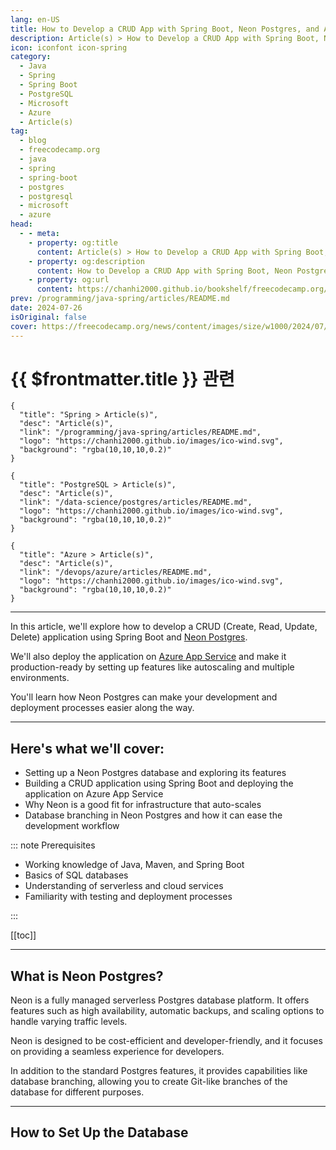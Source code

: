 ```yaml
---
lang: en-US
title: How to Develop a CRUD App with Spring Boot, Neon Postgres, and Azure App Service
description: Article(s) > How to Develop a CRUD App with Spring Boot, Neon Postgres, and Azure App Service
icon: iconfont icon-spring
category: 
  - Java
  - Spring
  - Spring Boot
  - PostgreSQL
  - Microsoft
  - Azure
  - Article(s)
tag: 
  - blog
  - freecodecamp.org
  - java
  - spring
  - spring-boot
  - postgres
  - postgresql
  - microsoft
  - azure
head:
  - - meta:
    - property: og:title
      content: Article(s) > How to Develop a CRUD App with Spring Boot, Neon Postgres, and Azure App Service
    - property: og:description
      content: How to Develop a CRUD App with Spring Boot, Neon Postgres, and Azure App Service
    - property: og:url
      content: https://chanhi2000.github.io/bookshelf/freecodecamp.org/build-a-crud-app-spring-boot-neon-postgres.html
prev: /programming/java-spring/articles/README.md
date: 2024-07-26
isOriginal: false
cover: https://freecodecamp.org/news/content/images/size/w1000/2024/07/neon-banner.png
---
```


# {{ $frontmatter.title }} 관련

```component VPCard
{
  "title": "Spring > Article(s)",
  "desc": "Article(s)",
  "link": "/programming/java-spring/articles/README.md",
  "logo": "https://chanhi2000.github.io/images/ico-wind.svg",
  "background": "rgba(10,10,10,0.2)"
}
```

```component VPCard
{
  "title": "PostgreSQL > Article(s)",
  "desc": "Article(s)",
  "link": "/data-science/postgres/articles/README.md",
  "logo": "https://chanhi2000.github.io/images/ico-wind.svg",
  "background": "rgba(10,10,10,0.2)"
}
```

```component VPCard
{
  "title": "Azure > Article(s)",
  "desc": "Article(s)",
  "link": "/devops/azure/articles/README.md",
  "logo": "https://chanhi2000.github.io/images/ico-wind.svg",
  "background": "rgba(10,10,10,0.2)"
}
```

---

<SiteInfo
  name="How to Develop a CRUD App with Spring Boot, Neon Postgres, and Azure App Service"
  desc="In this article, we'll explore how to develop a CRUD (Create, Read, Update, Delete) application using Spring Boot and Neon Postgres. We'll also deploy the application on Azure App Service and make it production-ready by setting up features like autoscaling and multiple environments. You'll learn how Neon Postgres..."
  url="https://freecodecamp.org/news/build-a-crud-app-spring-boot-neon-postgres/"
  logo="https://cdn.freecodecamp.org/universal/favicons/favicon.ico"
  preview="https://freecodecamp.org/news/content/images/size/w1000/2024/07/neon-banner.png"/>

In this article, we'll explore how to develop a CRUD (Create, Read, Update, Delete) application using Spring Boot and [<VPIcon icon="fas fa-globe"/>Neon Postgres](https://neon.tech/).

We'll also deploy the application on [<VPIcon icon="iconfont icon-microsoftazure"/>Azure App Service](https://azure.microsoft.com/en-us/products/app-service) and make it production-ready by setting up features like autoscaling and multiple environments.

You'll learn how Neon Postgres can make your development and deployment processes easier along the way.

---

## Here's what we'll cover:

- Setting up a Neon Postgres database and exploring its features
- Building a CRUD application using Spring Boot and deploying the application on Azure App Service
- Why Neon is a good fit for infrastructure that auto-scales
- Database branching in Neon Postgres and how it can ease the development workflow

::: note Prerequisites

- Working knowledge of Java, Maven, and Spring Boot
- Basics of SQL databases
- Understanding of serverless and cloud services
- Familiarity with testing and deployment processes

:::

[[toc]]

---

## What is Neon Postgres?

Neon is a fully managed serverless Postgres database platform. It offers features such as high availability, automatic backups, and scaling options to handle varying traffic levels.

Neon is designed to be cost-efficient and developer-friendly, and it focuses on providing a seamless experience for developers.

In addition to the standard Postgres features, it provides capabilities like database branching, allowing you to create Git-like branches of the database for different purposes.

---

## How to Set Up the Database

<!--
To begin with, let's explore how you can set up a Neon database for your application.

Firstly, you'll need to <a href="https://console.neon.tech/signup">create an account</a> on the Neon website. It doesn't require a credit card to sign up, and you're automatically set up with the free tier to get started.

Here's a <a href="https://neon.tech/pricing">pricing and features comparison</a> of Neon plans:

<img src="https://media.dev.to/cdn-cgi/image/width=800%2Cheight=%2Cfit=scale-down%2Cgravity=auto%2Cformat=auto/https%3A%2F%2Fdev-to-uploads.s3.amazonaws.com%2Fuploads%2Farticles%2Finxumg46sf92ffre6l2q.png" alt="A screenshot of pricing plans in Neon listing down free and paid features" width="800" height="527" loading="lazy">
*Neon pricing plans*

In the free tier, we get 0.5 GB of storage with basic computing which is enough for playing around with the database and building small applications.

### -create-the-database">Create the Database

Once you've signed up, you can access the dashboard and create a new project.

Star by filling in the project name, region, and Postgres version options. In addition to this, we can choose two additional options:

- **compute size** - You can choose a min and max compute size for the database. This is useful for autoscaling the database based on the load.
<li>**suspend time** - You can set a time after which the database will be suspended if not being used. This is useful for saving costs when the database is not being used.

<img src="https://media.dev.to/cdn-cgi/image/width=800%2Cheight=%2Cfit=scale-down%2Cgravity=auto%2Cformat=auto/https%3A%2F%2Fdev-to-uploads.s3.amazonaws.com%2Fuploads%2Farticles%2Fggwuvqtb8ydl3mxd1dak.png" alt="Form with specifications required when creating a database" width="800" height="662" loading="lazy">
*Creating a database project in Neon*

Once you submit the form, Neon will create the database and provide the connection details.

<img src="https://media.dev.to/cdn-cgi/image/width=800%2Cheight=%2Cfit=scale-down%2Cgravity=auto%2Cformat=auto/https%3A%2F%2Fdev-to-uploads.s3.amazonaws.com%2Fuploads%2Farticles%2Fwe2x5d81euphg2owgxhd.png" alt="Neon Dashboard showing the project is ready. Also shows connection details." width="800" height="527" loading="lazy">
*Neon Dashboard*

As you can see, the database was set up in 3.3 seconds (compared to hours of installing and setting up your own infrastructure). You can choose multiple ways to connect to the database. For this tutorial, select Java as your programming language and get the JDBC connection string.

---

## -how-to-build-the-spring-boot-crud-app">How to Build the Spring Boot CRUD App

Next, let's set up our CRUD application. We'll use Spring Boot, as it provides easy bootstrapping and configuration for building web applications.

We can use the <a href="https://start.spring.io/">Spring Initializr</a> to generate a new Spring Boot project with the necessary dependencies:

- Spring Web - for building web applications
<li>Spring Data JPA - for working with databases using JPA
<li>PostGres Driver - for connecting to the Postgres database

<img src="https://media.dev.to/cdn-cgi/image/width=800%2Cheight=%2Cfit=scale-down%2Cgravity=auto%2Cformat=auto/https%3A%2F%2Fdev-to-uploads.s3.amazonaws.com%2Fuploads%2Farticles%2Ffifv17tc5d3swothe3zf.png" alt="Spring Initializer website form to select spring boot project specifications and dependencies" width="800" height="420" loading="lazy">
*Creating a Spring Boot project using Spring Initializer*

You can generate, download, and import the project into your favorite IDE.

### -create-an-entity-class">Create an Entity Class

Let's create an entity class to represent the data in the application. First, create a `User` class:

<pre class="language-java" tabindex="0"><code class="language-java"><span class="token annotation punctuation">@Entity</span>(</span>name =</span> "users"</span>)</span>
public</span> class</span> User</span> {</span>
    <span class="token annotation punctuation">@Id</span>
    <span class="token annotation punctuation">@GeneratedValue</span>(</span>strategy =</span> GenerationType</span>.</span>IDENTITY</span>)</span>
    private</span> Long</span> id;</span>
    private</span> String</span> name;</span>
    private</span> String</span> email;</span>

    // Constructors, Getters and Setters</span>
}</span>
```

The entity name `users` is the name of the table you want to use in your database.

### -create-a-repository">Create a Repository

Next, create a repository interface to interact with the database. You'll extend the `JpaRepository` interface provided by Spring Data JPA:

<pre class="language-java" tabindex="0"><code class="language-java"><span class="token annotation punctuation">@Repository</span>
public</span> interface</span> UserRepository</span> extends</span> JpaRepository</span>&lt;</span>User</span>,</span> Long</span>&gt;</span></span> {</span>
}</span>
```

You need to annotate the interface with `@Repository` to mark it as a Spring bean. The `JpaRepository` interface provides methods for CRUD operations like `save`, `findAll`, `findById`, `delete`, and so on, so you don't need to write the queries manually.

You'll provide your entity class `User` and the type of the primary key `Long` as type arguments to the `JpaRepository` interface.

### -create-a-rest-controller">Create a REST Controller

Finally, create a REST controller to handle the CRUD operations. You'll inject the `UserRepository` into the controller and implement the necessary endpoints:

<pre class="language-java" tabindex="0"><code class="language-java"><span class="token annotation punctuation">@RestController</span>
<span class="token annotation punctuation">@RequestMapping</span>(</span>"/users"</span>)</span>
public</span> class</span> UserController</span> {</span>
    private</span> final</span> UserRepository</span> userRepository;</span>

    public</span> UserController</span>(</span>UserRepository</span> userRepository)</span> {</span>
        this</span>.</span>userRepository =</span> userRepository;</span>
    }</span>

    <span class="token annotation punctuation">@GetMapping</span>
    public</span> List</span>&lt;</span>User</span>&gt;</span></span> getUsers</span>(</span>)</span> {</span>
        return</span> userRepository.</span>findAll</span>(</span>)</span>;</span>
    }</span>

    <span class="token annotation punctuation">@PostMapping</span>
    public</span> User</span> createUser</span>(</span><span class="token annotation punctuation">@RequestBody</span> User</span> user)</span> {</span>
        return</span> userRepository.</span>save</span>(</span>user)</span>;</span>
    }</span>

    <span class="token annotation punctuation">@PutMapping</span>(</span>"/{id}"</span>)</span>
    public</span> User</span> updateUser</span>(</span><span class="token annotation punctuation">@PathVariable</span> Long</span> id,</span> <span class="token annotation punctuation">@RequestBody</span> User</span> user)</span> {</span>
        user.</span>setId</span>(</span>id)</span>;</span>
        return</span> userRepository.</span>save</span>(</span>user)</span>;</span>
    }</span>

    <span class="token annotation punctuation">@DeleteMapping</span>(</span>"/{id}"</span>)</span>
    public</span> void</span> deleteUser</span>(</span><span class="token annotation punctuation">@PathVariable</span> Long</span> id)</span> {</span>
        userRepository.</span>deleteById</span>(</span>id)</span>;</span>
    }</span>
}</span>
```

Here are a few things to note:

- You're using the `@RestController` annotation to mark the class as a controller that handles REST requests.
<li>The `@RequestMapping` annotation specifies the base URL for the endpoints.
<li>You're injecting the `UserRepository` into the controller using constructor injection.
<li>Finally, you're implementing your API endpoints for CRUD operations using the `@GetMapping`, `@PostMapping`, `@PutMapping`, and `@DeleteMapping` annotations.

### -configure-the-database">Configure the Database

To connect your Spring Boot application to the Neon Postgres database, you need to configure the database URL, username, and password in the `application.properties` file:

<pre>`spring.datasource.url=jdbc:postgresql:<span class="hljs-comment">//&lt;db-url&gt;/&lt;db-name&gt;?sslmode=require</span>
spring.datasource.username=&lt;username&gt;
spring.datasource.password=&lt;password&gt;
spring.jpa.hibernate.ddl-auto=update
```
Here, you configured the database URL, username, and password provided by Neon when you created the database. The `spring.jpa.hibernate.ddl-auto=update` property tells Spring Boot to automatically create the necessary tables or columns based on the entity classes when the application starts.

---

## -how-to-deploy-on-azure-app-service">How to Deploy on Azure App Service

Now that your Spring Boot application is ready, it's time to deploy it on Azure App Service.

### -create-a-new-web-app">Create a New Web App

To deploy your Spring Boot application on Azure App Service, you'll first create a new `Web App`. You can do this through the Azure portal by following these steps:

- Log in to the <a href="https://portal.azure.com/">Azure portal</a>.
<li>Click on the `Create a resource` button.
<li>Search for `Web App` and select the `Create` option.
<li>Fill in the necessary details like resource group, app name, runtime stack, and region.
<li>Click the `Review + create` button.

<img src="https://media.dev.to/cdn-cgi/image/width=800%2Cheight=%2Cfit=scale-down%2Cgravity=auto%2Cformat=auto/https%3A%2F%2Fdev-to-uploads.s3.amazonaws.com%2Fuploads%2Farticles%2Flf2kmh12t8eucd1qa1pg.png" alt="Form for creating a web app in Azure" width="800" height="706" loading="lazy">
*Creating a Web App in Azure*

### -deploy-the-application">Deploy the Application

The Web App takes a couple of minutes to create. Once done, you can deploy your Spring Boot application to Azure App Service.

One of the easiest ways to deploy is to package your Spring Boot application as a JAR file and deploy it to Azure App Service using the Azure CLI.

To do this, run the below commands:

<pre>`mvn package
az webapp deploy --src-path neon-demo<span class="hljs-number">-0.0</span><span class="hljs-number">.1</span>-SNAPSHOT.jar --resource-group learn-ba1a439c<span class="hljs-number">-71</span>ca<span class="hljs-number">-4</span>cab<span class="hljs-number">-9</span>bb1-f5b1331bab04 --name neon-app
```
Here, you're packaging your Spring Boot application using Maven and deploying the JAR file to Azure App Service using the Azure CLI. You've provided the path to the JAR file, the resource group, and the app name you previously configured.

### -access-the-application">Access the Application

Once the deployment is complete, you can access your Spring Boot application on Azure App Service by navigating to the URL of the Web App. Your app is available at neon-app.azurewebsites.net

Let's use _curl _to test the endpoints.

<h4 id="heading-create-a-user">Create a User</h4>
<pre>`curl -X POST -d <span class="hljs-string">'{"name":"John Doe","email":"john@gmail.com"}'</span> https:<span class="hljs-comment">//neon-app.azurewebsites.net/users</span>
```
Here you provide user data in JSON format to create a new user.

<h4 id="heading-get-users">Get Users</h4>
You can also can test that the user was created by fetching all users:

<pre>`curl -X GET https:<span class="hljs-comment">//neon-app.azurewebsites.net/users</span>
```
---

## -how-to-set-up-autoscaling">How to Set Up Autoscaling

A production application may experience varying levels of traffic, and it's important to scale the application dynamically based on the load.

Let's explore how you can autoscale your application when needed.

### -autoscaling-in-azure">Autoscaling in Azure

Azure App Service provides <a href="https://learn.microsoft.com/en-us/azure/azure-functions/functions-premium-plan?tabs=portal#plan-and-sku-settings">autoscaling options</a> that let you automatically adjust the number of instances as needed.

You can configure autoscaling rules in the Azure portal by following these steps:

- Navigate to the Web App in the Azure portal.
<li>Click the `Scale out (App Service Plan)` option from the left menu.
<li>Configure the autoscaling rules - you can choose predefined rules like traffic or create custom rules based on metrics like CPU usage, memory usage, or custom metrics.
<li>Save.

Azure will automatically scale the application based on the configured rules.

### -autoscaling-in-neon">Autoscaling in Neon

Since your application is automatically scaled based on the load, you'll want to ensure that the database can handle the increased traffic.

Neon provides <a href="https://neon.tech/docs/introduction/autoscaling">autoscaling options</a> to scale the database dynamically based on the load. You can configure autoscaling rules in the Neon dashboard to ensure the database can handle the increased load.

Follow the below steps to configure autoscaling in Neon:

1. Navigate to the Neon dashboard and select the database. Then select the branch to configure autoscaling.

<img src="https://media.dev.to/cdn-cgi/image/width=800%2Cheight=%2Cfit=scale-down%2Cgravity=auto%2Cformat=auto/https%3A%2F%2Fdev-to-uploads.s3.amazonaws.com%2Fuploads%2Farticles%2Fl6s84pqhk2avflpjbgrf.png" alt="Neon project dashboard with branches section highlighted " width="800" height="472" loading="lazy">
*Selecting a branch from Neon project dashboard*

<ol start="2">
<li>Click on the `Edit` button next to the `Compute` section. Configure the autoscaling rules based on metrics like CPU usage, memory usage, or custom metrics.

<img src="https://media.dev.to/cdn-cgi/image/width=800%2Cheight=%2Cfit=scale-down%2Cgravity=auto%2Cformat=auto/https%3A%2F%2Fdev-to-uploads.s3.amazonaws.com%2Fuploads%2Farticles%2Ffkn11nop1zz9xxbfamsr.png" alt="Branch details view in Neon with edit button in the computes section highlighted" width="800" height="351" loading="lazy">
*Branch details view in Neon*

<ol start="3">
<li>Configure the min-max compute size and Save. Neon will automatically scale the database based on the configured rules when needed.

<img src="https://media.dev.to/cdn-cgi/image/width=800%2Cheight=%2Cfit=scale-down%2Cgravity=auto%2Cformat=auto/https%3A%2F%2Fdev-to-uploads.s3.amazonaws.com%2Fuploads%2Farticles%2Fdmuow8zvndz0dibv2kxt.png" alt="Form to enable autoscaling and select min and max size of the compute" width="678" height="803" loading="lazy">
*Setting up autoscaling for compute*

Ensuring that both the application and the database can scale dynamically based on the load will help you handle varying levels of traffic efficiently.

---

## -how-to-configure-database-branches-in-neon">How to Configure Database Branches in Neon

In a typical development workflow, multiple databases may be used for different purposes like development, testing, and production.

Neon Postgres provides <a href="https://neon.tech/docs/introduction/autoscaling">database branching</a> to create multiple branches for different purposes. Each branch is an instance of the database that you can use independently.

This Git-like feature helps set up a copy of the database for different environments like development, staging, and production. It also helps preserve data for different versions of the application.

Let's explore how you can create and manage branches in Neon Postgres:

- Navigate to the Neon dashboard and select the database.
<li>In the `Branches` section, click on the `View All` button.
<li>You can create a new branch from an existing one by clicking on the `Create Branch` button. You'll need to provide the branch name and what data to copy from the parent branch.

<img src="https://media.dev.to/cdn-cgi/image/width=800%2Cheight=%2Cfit=scale-down%2Cgravity=auto%2Cformat=auto/https%3A%2F%2Fdev-to-uploads.s3.amazonaws.com%2Fuploads%2Farticles%2F9ncdgdrj32etd3gbqurf.png" alt="Branches view with Create branch option visible " width="800" height="331" loading="lazy">
*Create branch option*

- You can either copy all the data or copy until a point in time or a specific record. This is useful for multiple purposes like restoring data, creating a new environment, or testing new features.

<img src="https://media.dev.to/cdn-cgi/image/width=800%2Cheight=%2Cfit=scale-down%2Cgravity=auto%2Cformat=auto/https%3A%2F%2Fdev-to-uploads.s3.amazonaws.com%2Fuploads%2Farticles%2Fw7gchucru5qw294icqw3.png" alt="Creating a new branch from an existing branch" width="561" height="737" loading="lazy">
*Creating a new branch*

- Neon will create a new branch of the database that can be used independently. You can find the URL, username, and password for the new branch in the dashboard. And this happens in real time without any downtime and delays.

<img src="https://media.dev.to/cdn-cgi/image/width=800%2Cheight=%2Cfit=scale-down%2Cgravity=auto%2Cformat=auto/https%3A%2F%2Fdev-to-uploads.s3.amazonaws.com%2Fuploads%2Farticles%2Fji79akuf193gtv94yaag.png" alt="Branch-specific connection details " width="494" height="515" loading="lazy">
*Branch-specific connection details*

Now you can use your `dev` branch for local development and testing, and the `main` branch for production. This helps in keeping the data separate and ensures that changes in one branch do not affect the other branches.

---

## Summary

In this article, we built a CRUD application using Spring Boot, Neon Postgres, and Azure App Service.

We explored how to set up the Neon Postgres database, build a basic CRUD application using Spring Boot, deploy the application on Azure App Service, and configure autoscaling for the application and the database.

We also learned about how the database branching feature in Neon Postgres helps you create branches of the database for different environments and purposes.

-->

